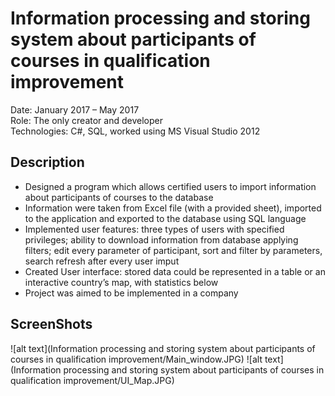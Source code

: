 # Information processing and storing system about participants of courses in qualification improvement 

Date:	January 2017 – May 2017  
Role:	The only creator and developer  
Technologies:	C#, SQL, worked using MS Visual Studio 2012  

## Description	
  *	Designed a program which allows certified users to import information about participants of courses to the database
  *	Information were taken from Excel file (with a provided sheet), imported to the application and exported to the database using SQL language
  *	Implemented user features: three types of users with specified privileges; ability to download information from database applying filters; edit every parameter of participant, sort and filter by parameters, search refresh after every user imput
  *	Created User interface: stored data could be represented in a table or an interactive country’s map, with statistics below
  *	Project was aimed to be implemented in a company

## ScreenShots

![alt text](Information processing and storing system about participants of courses in qualification improvement/Main_window.JPG)
![alt text](Information processing and storing system about participants of courses in qualification improvement/UI_Map.JPG)
